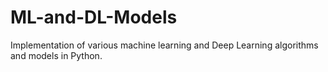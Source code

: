 # ML-and-DL-Models
Implementation of various machine learning and Deep Learning algorithms and models in Python.
